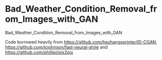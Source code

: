 # Bad_Weather_Condition_Removal_from_Images_with_GAN
Bad_Weather_Condition_Removal_from_Images_with_GAN

Code borrowed heavily from https://github.com/hezhangsprinter/ID-CGAN, https://github.com/jcjohnson/fast-neural-style and https://github.com/phillipi/pix2pix
